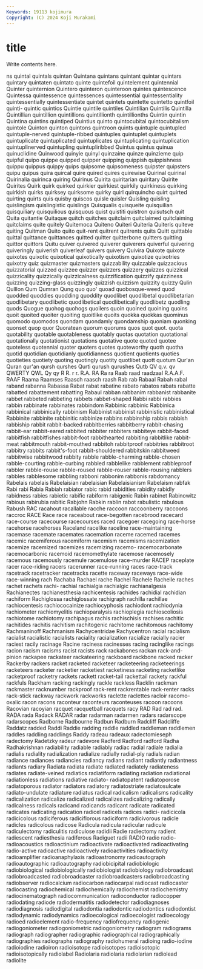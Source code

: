 ```yaml
---
Keywords: 19113 kojimura
Copyright: (C) 2024 Koji Murakami
---
```


# title

Write contents here.



ns
quintal quintals quintan Quintana quintans quintant quintar quintars quintary quintaten
quintato quinte quintefoil quintelement quintennial Quinter quinternion Quintero quinteron quinteroon
quintes quintescence Quintessa quintessence quintessences quintessential quintessentiality quintessentially quintessentiate quintet
quintets quintette quintetto quintfoil quinti- quintic quintics Quintie quintile quintiles
Quintilian Quintilis Quintilla Quintillian quintillion quintillions quintillionth quintillionths Quintin quintin
Quintina quintins quintiped Quintius quinto quintocubital quintocubitalism quintole Quinton quinton
quintons quintroon quints quintuple quintupled quintuple-nerved quintuple-ribbed quintuples quintuplet quintuplets
quintuplicate quintuplicated quintuplicates quintuplicating quintuplication quintuplinerved quintupling quintupliribbed Quintus quintus
quinua quinuclidine Quinwood quinyie quinyl quinzaine quinze quinzieme quip quipful
quipo quippe quipped quipper quipping quippish quippishness quippu quippus quippy
quips quipsome quipsomeness quipster quipsters quipu quipus quira quircal quire
quired quires quirewise Quirinal quirinal Quirinalia quirinca quiring Quirinus Quirita
quiritarian quiritary Quirite Quirites Quirk quirk quirked quirkier quirkiest quirkily
quirkiness quirking quirkish quirks quirksey quirksome quirky quirl quirquincho quirt
quirted quirting quirts quis quisby quiscos quisle quisler Quisling quisling
quislingism quislingistic quislings Quisqualis quisqueite quisquilian quisquiliary quisquilious quisquous quist
quistiti quistron quisutsch quit Quita quitantie Quitaque quitch quitches quitclaim
quitclaimed quitclaiming quitclaims quite quitely Quitemoca Quiteno Quiteri Quiteria Quiteris
quiteve quiting Quitman Quito quito quit-rent quitrent quitrents quits Quitt
quittable quittal quittance quittances quitted quitter quitterbone quitters quitting quittor
quittors Quitu quiver quivered quiverer quiverers quiverful quivering quiveringly quiverish
quiverleaf quivers quivery Quivira Quixote quixote quixotes quixotic quixotical quixotically
quixotism quixotize quixotries quixotry quiz quizmaster quizmasters quizzability quizzable quizzacious
quizzatorial quizzed quizzee quizzer quizzers quizzery quizzes quizzical quizzicality quizzically
quizzicalness quizzification quizzify quizziness quizzing quizzing-glass quizzingly quizzish quizzism quizzity
quizzy Qulin Qulllon Qum Qumran Qung quo quo' quoad quobosque-weed
quod quodded quoddies quodding quoddity quodlibet quodlibetal quodlibetarian quodlibetary quodlibetic
quodlibetical quodlibetically quodlibetz quodling quods Quogue quohog quohogs quoilers quoin
quoined quoining quoins quoit quoited quoiter quoiting quoitlike quoits quokka
quokkas quominus quomodo quomodos quondam quondamly quondamship quoniam quonking quonset
quop quor Quoratean quorum quorums quos quot quot. quota quotability
quotable quotableness quotably quotas quotation quotational quotationally quotationist quotations quotative
quote quoted quotee quoteless quotennial quoter quoters quotes quoteworthy quoth
quotha quotid quotidian quotidianly quotidianness quotient quotients quoties quotieties quotiety
quoting quotingly quotity quotlibet quott quotum Qur'an Quran qur'an qursh
qurshes Qurti qurush qurushes Qutb QV q.v. qv QWERTY QWL
Qy qy R R. r r. R.A. RA Ra ra
Raab raad raadzaal R.A.A.F. RAAF Raama Raamses Raasch raasch raash
Rab rab Rabaal Rabah rabal raband rabanna Rabassa Rabat rabat
rabatine rabato rabatos rabats rabatte rabatted rabattement rabatting Rabaul rabban
rabbanim rabbanist rabbanite rabbet rabbeted rabbeting rabbets rabbet-shaped Rabbi rabbi
rabbies rabbin rabbinate rabbinates rabbindom Rabbinic rabbinic Rabbinica rabbinical rabbinically
rabbinism Rabbinist rabbinist rabbinistic rabbinistical Rabbinite rabbinite rabbinitic rabbinize rabbins
rabbinship rabbis rabbish rabbiship rabbit rabbit-backed rabbitberries rabbitberry rabbit-chasing rabbit-ear
rabbit-eared rabbited rabbiter rabbiters rabbiteye rabbit-faced rabbitfish rabbitfishes rabbit-foot rabbithearted
rabbiting rabbitlike rabbit-meat rabbitmouth rabbit-mouthed rabbitoh rabbitproof rabbitries rabbitroot rabbitry
rabbits rabbit's-foot rabbit-shouldered rabbitskin rabbitweed rabbitwise rabbitwood rabbity rabble rabble-charming
rabble-chosen rabble-courting rabble-curbing rabbled rabblelike rabblement rabbleproof rabbler rabble-rouse rabble-roused
rabble-rouser rabble-rousing rabblers rabbles rabblesome rabbling rabboni rabbonim rabbonis rabdomancy
Rabelais rabelais Rabelaisian rabelaisian Rabelaisianism Rabelaism rabfak Rabi rabi Rabia
Rabiah rabiator rabic rabid rabidities rabidity rabidly rabidness rabies rabietic
rabific rabiform rabigenic Rabin rabinet Rabinowitz rabious rabirubia rabitic Rabjohn
Rabkin rablin rabot rabulistic rabulous Rabush RAC racahout racallable racche
raccoon raccoonberry raccoons raccroc RACE Race race raceabout race-begotten racebrood
racecard race-course racecourse racecourses raced racegoer racegoing race-horse racehorse racehorses
Raceland racelike raceline race-maintaining racemase racemate racemates racemation raceme racemed
racemes racemic racemiferous racemiform racemism racemisms racemization racemize racemized racemizes
racemizing racemo- racemocarbonate racemocarbonic racemoid racemomethylate racemose racemosely racemous racemously
racemule racemulose race-murder RACEP raceplate racer race-riding racers racerunner race-running
races race-track racetrack racetracker racetracks racette raceway raceways race-wide race-winning
rach Rachaba Rachael rache Rachel Rachele Rachelle raches rachet rachets
rachi- rachial rachialgia rachialgic rachianalgesia Rachianectes rachianesthesia rachicentesis rachides rachidial
rachidian rachiform Rachiglossa rachiglossate rachigraph rachilla rachillae rachiocentesis rachiococainize rachiocyphosis
rachiodont rachiodynia rachiometer rachiomyelitis rachioparalysis rachioplegia rachioscoliosis rachiotome rachiotomy rachipagus
rachis rachischisis rachises rachitic rachitides rachitis rachitism rachitogenic rachitome rachitomous
rachitomy Rachmaninoff Rachmanism Rachycentridae Rachycentron racial racialism racialist racialistic racialists
raciality racialization racialize racially racier raciest racily racinage Racine raciness
racinesses racing racinglike racings racion racism racisms racist racists rack
rackabones rackan rack-and-pinion rackapee rackateer rackateering rackboard rackbone racked racker
Rackerby rackers racket racketed racketeer racketeering racketeerings racketeers racketer racketier
racketiest racketiness racketing racketlike racketproof racketry rackets rackett racket-tail rackettail
rackety rackful rackfuls Rackham racking rackingly rackle rackless Racklin rackman
rackmaster racknumber rackproof rack-rent rackrentable rack-renter racks rack-stick rackway rackwork
rackworks raclette raclettes racloir racomo-oxalic racon racons raconteur raconteurs raconteuses
racoon racoons Racovian racoyian racquet racquetball racquets racy RAD Rad
rad rad. RADA rada Radack RADAR radar radarman radarmen radars
radarscope radarscopes Radborne Radbourne Radbun Radburn Radcliff Radcliffe Raddatz radded
Raddi Raddie radding raddle raddled raddleman raddlemen raddles raddling raddlings
Raddy radeau radeaux radectomieseph radectomy Radetzky radeur radevore Radferd Radford
radford Radha Radhakrishnan radiability radiable radiably radiac radial radiale radialia
radialis radiality radialization radialize radially radial-ply radials radian radiance radiances
radiancies radiancy radians radiant radiantly radiantness radiants radiary Radiata radiata
radiate radiated radiately radiateness radiates radiate-veined radiatics radiatiform radiating radiation
radiational radiationless radiations radiative radiato- radiatopatent radiatoporose radiatoporous radiator radiators
radiatory radiatostriate radiatosulcate radiato-undulate radiature radiatus radical radicalism radicalisms radicality
radicalization radicalize radicalized radicalizes radicalizing radically radicalness radicals radicand radicands
radicant radicate radicated radicates radicating radication radicel radicels radices radici-
radicicola radicicolous radiciferous radiciflorous radiciform radicivorous radicle radicles radicolous radicose
Radicula radicula radicular radicule radiculectomy radiculitis radiculose radidii Radie radiectomy
radient radiescent radiesthesia radiferous Radiguet radii RADIO radio radio- radioacoustics
radioactinium radioactivate radioactivated radioactivating radio-active radioactive radioactively radioactivities radioactivity radioamplifier
radioanaphylaxis radioastronomy radioautograph radioautographic radioautography radiobicipital radiobiologic radiobiological radiobiologically radiobiologist
radiobiology radiobroadcast radiobroadcasted radiobroadcaster radiobroadcasters radiobroadcasting radiobserver radiocalcium radiocarbon radiocarpal
radiocast radiocaster radiocasting radiochemical radiochemically radiochemist radiochemistry radiocinematograph radiocommunication radioconductor
radiocopper radiodating radiode radiodermatitis radiodetector radiodiagnoses radiodiagnosis radiodigital radiodontia radiodontic
radiodontics radiodontist radiodynamic radiodynamics radioecological radioecologist radioecology radioed radioelement radio-frequency
radiofrequency radiogenic radiogoniometer radiogoniometric radiogoniometry radiogram radiograms radiograph radiographer radiographic
radiographical radiographically radiographies radiographs radiography radiohumeral radioing radio-iodine radioiodine radioiron
radioisotope radioisotopes radioisotopic radioisotopically radiolabel Radiolaria radiolaria radiolarian radiolead radiolite
